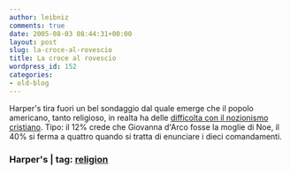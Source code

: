 ```yaml
---
author: leibniz
comments: true
date: 2005-08-03 08:44:31+00:00
layout: post
slug: la-croce-al-rovescio
title: La croce al rovescio
wordpress_id: 152
categories:
- old-blog
---
```


Harper's tira fuori un bel sondaggio dal quale emerge che il popolo americano, tanto religioso, in realta ha delle [difficolta con il nozionismo cristiano](http://www.harpers.org/ExcerptTheChristianParadox.html).
Tipo: il 12% crede che Giovanna d'Arco fosse la moglie di Noe, il 40%
si ferma a quattro quando si tratta di enunciare i dieci comandamenti.  



### Harper's | tag: [religion](http://www.technorati.com/tags/religion)
